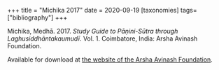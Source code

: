 +++
title = "Michika 2017"
date = 2020-09-19
[taxonomies]
tags=["bibliography"]
+++

Michika, Medhā. 2017. *Study Guide to Pāṇini-Sūtra through Laghusiddhāntakaumudī*. Vol. 1. Coimbatore, India: Arsha Avinash Foundation.

<!-- more -->

Available for download at [the website of the Arsha Avinash Foundation](https://arshaavinash.in/index.php/books-on-sanskrit-grammar/).
